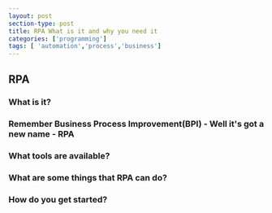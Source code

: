 ```yaml
---
layout: post
section-type: post
title: RPA What is it and why you need it
categories: ['programming']
tags: [ 'automation','process','business']
---
```



## RPA  

### What is it? 

### Remember Business Process Improvement(BPI) - Well it's got a new name - RPA

### What tools are available?

### What are some things that RPA can do?

### How do you get started?   





